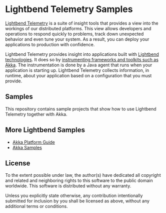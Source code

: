 # Lightbend Telemetry Samples

[Lightbend Telemetry](https://developer.lightbend.com/docs/telemetry/current/home.html) is a suite of insight tools that provides a view into the workings of our distributed platforms. This view allows developers and operations to respond quickly to problems, track down unexpected behavior and even tune your system. As a result, you can deploy your applications to production with confidence.

Lightbend Telemetry provides insight into applications built with [Lightbend technologies](https://developer.lightbend.com/start/). It does so by [instrumenting frameworks and toolkits such as Akka](https://developer.lightbend.com/docs/telemetry/current/instrumentations/akka/akka.html). The instrumentation is done by a Java agent that runs when your application is starting up. Lightbend Telemetry collects information, in runtime, about your application based on a configuration that you must provide.

## Samples

This repository contains sample projects that show how to use Lightbend Telemetry together with Akka.

## More Lightbend Samples

* [Akka Platform Guide](https://github.com/akka/akka-platform-guide/)
* [Akka Samples](https://github.com/akka/akka-samples/)

## License

To the extent possible under law, the author(s) have dedicated all copyright and related and neighboring rights to this software to the public domain worldwide. This software is distributed without any warranty.

Unless you explicitly state otherwise, any contribution intentionally submitted for inclusion by you shall be licensed as above, without any additional terms or conditions.
